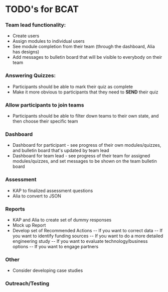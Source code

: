 # TODO's for BCAT

### Team lead functionality:
* Create users 
* Assign modules to individual users
* See module completion from their team (through the dashboard, Alia has designs)
* Add messages to bulletin board that will be visible to everybody on their team 

### Answering Quizzes: 
* Participants should be able to mark their quiz as complete
* Make it more obvious to participants that they need to **SEND** their quiz

### Allow participants to join teams
* Participants should be able to filter down teams to their own state, and then choose their specific team    

### Dashboard
* Dashboard for participant - see progress of their own modules/quizzes, and bulletin board that's updated by team lead 
* Dashboard for team lead - see progress of their team for assigned modules/quizzes, and set messages to be shown on the team bulletin board  

### Assessment
* KAP to finalized assessment questions
* Alia to convert to JSON

### Reports
* KAP and Alia to create set of dummy responses
* Mock up Report
* Develop set of Recommended Actions 
-- If you want to correct data
-- If you want to identify funding sources
-- If you want to do a more detailed engineering study
-- If you want to evaluate technology/business options
-- If you want to engage partners

### Other
* Consider developing case studies

### Outreach/Testing

